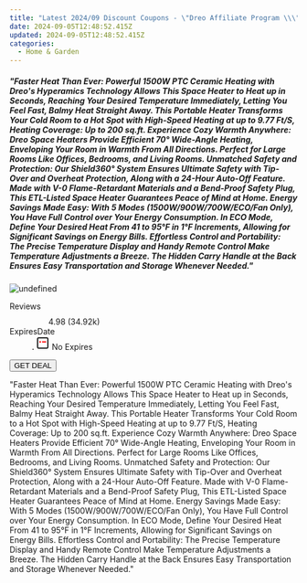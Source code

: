 ```yaml
---
title: "Latest 2024/09 Discount Coupons - \"Dreo Affiliate Program \\\"Faster Heat Than Ever: Powerful 1500W PTC Ceramic Heating with Dreo's Hyperamics Technology Allows This Space Heater to Heat up in Seconds, Reaching Your Desired Temperature Immediately, Letting You Feel Fast, Balmy Heat Straight Away. This Portable Heater Transforms Your Cold Room to a Hot Spot with High-Speed Heating at up to 9.77 Ft/S, Heating Coverage: Up to 200 sq.ft. Experience Cozy Warmth Anywhere: Dreo Space Heaters Provide Efficient 70° Wide-Angle Heating, Enveloping Your Room in Warmth From All Directions. Perfect for Large Rooms Like Offices, Bedrooms, and Living Rooms. Unmatched Safety and Protection: Our Shield360° System Ensures Ultimate Safety with Tip-Over and Overheat Protection, Along with a 24-Hour Auto-Off Feature. Made with V-0 Flame-Retardant Materials and a Bend-Proof Safety Plug, This ETL-Listed Space Heater Guarantees Peace of Mind at Home. Energy Savings Made Easy: With 5 Modes (1500W/900W/700W/ECO/Fan Only), You Have Full Control over Your Energy Consumption. In ECO Mode, Define Your Desired Heat From 41 to 95°F in 1°F Increments, Allowing for Significant Savings on Energy Bills. Effortless Control and Portability: The Precise Temperature Display and Handy Remote Control Make Temperature Adjustments a Breeze. The Hidden Carry Handle at the Back Ensures Easy Transportation and Storage Whenever Needed.\\\"\""
date: 2024-09-05T12:48:52.415Z
updated: 2024-09-05T12:48:52.415Z
categories:
  - Home & Garden
---
```



<div class="max-w-4xl mx-auto grid grid-cols-1 lg:max-w-5xl lg:gap-x-20 lg:grid-cols-2">
  <div class="relative p-3 col-start-1 row-start-1 flex flex-col-reverse rounded-lg bg-gradient-to-t from-black/75 via-black/0 sm:bg-none sm:row-start-2 sm:p-0 lg:row-start-1">
    <h5 class="mt-1 text-lg font-semibold text-white sm:text-slate-900 md:text-2xl dark:sm:text-white">&quot;Faster Heat Than Ever: Powerful 1500W PTC Ceramic Heating with Dreo&#39;s Hyperamics Technology Allows This Space Heater to Heat up in Seconds, Reaching Your Desired Temperature Immediately, Letting You Feel Fast, Balmy Heat Straight Away. This Portable Heater Transforms Your Cold Room to a Hot Spot with High-Speed Heating at up to 9.77 Ft/S, Heating Coverage: Up to 200 sq.ft. Experience Cozy Warmth Anywhere: Dreo Space Heaters Provide Efficient 70° Wide-Angle Heating, Enveloping Your Room in Warmth From All Directions. Perfect for Large Rooms Like Offices, Bedrooms, and Living Rooms. Unmatched Safety and Protection: Our Shield360° System Ensures Ultimate Safety with Tip-Over and Overheat Protection, Along with a 24-Hour Auto-Off Feature. Made with V-0 Flame-Retardant Materials and a Bend-Proof Safety Plug, This ETL-Listed Space Heater Guarantees Peace of Mind at Home. Energy Savings Made Easy: With 5 Modes (1500W/900W/700W/ECO/Fan Only), You Have Full Control over Your Energy Consumption. In ECO Mode, Define Your Desired Heat From 41 to 95°F in 1°F Increments, Allowing for Significant Savings on Energy Bills. Effortless Control and Portability: The Precise Temperature Display and Handy Remote Control Make Temperature Adjustments a Breeze. The Hidden Carry Handle at the Back Ensures Easy Transportation and Storage Whenever Needed.&quot;</h5>
  </div>
  
  <div class="col-start-1 col-end-3 row-start-1 grid gap-4 sm:mb-6 sm:grid-cols-4 lg:col-start-2 lg:row-span-6 lg:row-end-6 lg:mb-0 lg:gap-6">
      <img src="https://cdn3.impact.com//display-logo-via-campaign/17463.gif" onClick="javascript:window.open(decodeURIComponent('https%3A%2F%2Fdreoaffiliateprogram.pxf.io%2Fc%2F5597632%2F1926515%2F17463'), '_blank');void(0);" alt="undefined" class="h-60 w-full rounded-lg object-cover sm:col-span-2 sm:h-52 lg:col-span-full" loading="lazy" />
    
  </div>
  <dl class="row-start-2 mt-4 flex items-center text-xs font-medium sm:row-start-3 sm:mt-1 md:mt-2.5 lg:row-start-2">
    <dt class="sr-only">Reviews</dt>
    <dd class="flex items-center text-indigo-600 dark:text-indigo-400">
      <svg width="24" height="24" fill="none" aria-hidden="true" class="mr-1 stroke-current dark:stroke-indigo-500">
        <path d="m12 5 2 5h5l-4 4 2.103 5L12 16l-5.103 3L9 14l-4-4h5l2-5Z" stroke-width="2" stroke-linecap="round" stroke-linejoin="round" />
      </svg>
      <span>4.98 <span class="font-normal text-slate-400">(34.92k)</span></span>
    </dd>
    <dt class="sr-only">ExpiresDate</dt>
    <dd class="flex items-center">
      <svg width="2" height="2" aria-hidden="true" fill="currentColor" class="mx-3 text-slate-300">
        <circle cx="1" cy="1" r="1" />
      </svg>
      <svg width="24" height="24" viewBox="0 0 24 24" fill="none" stroke="currentColor" stroke-width="2">
        <rect x="3" y="3" width="18" height="18" rx="2" fill="#fff" />
        <path d="M6 10L18 10" stroke="red" stroke-width="2" fill="none" />
        <path d="M10 6L10 18" stroke="#fff" stroke-width="2" fill="none" />
      </svg>
      No Expires    </dd>
  </dl>
  <div class="col-start-1 row-start-3 mt-4 self-center sm:col-start-2 sm:row-span-2 sm:row-start-2 sm:mt-0 lg:col-start-1 lg:row-start-3 lg:row-end-4 lg:mt-6">
    <button type="button" onClick="javascript:window.open(decodeURIComponent('https%3A%2F%2Fdreoaffiliateprogram.pxf.io%2Fc%2F5597632%2F1926515%2F17463'), '_blank');void(0);" class="rounded-lg bg-red-600 px-3 py-2 text-sm font-medium leading-6 text-white">GET DEAL</button>
  </div>
  <p class="col-start-1 mt-4 text-sm leading-6 sm:col-span-2 lg:col-span-1 lg:row-start-4 lg:mt-6 dark:text-slate-400">
    "Faster Heat Than Ever: Powerful 1500W PTC Ceramic Heating with Dreo's Hyperamics Technology Allows This Space Heater to Heat up in Seconds, Reaching Your Desired Temperature Immediately, Letting You Feel Fast, Balmy Heat Straight Away. This Portable Heater Transforms Your Cold Room to a Hot Spot with High-Speed Heating at up to 9.77 Ft/S, Heating Coverage: Up to 200 sq.ft. Experience Cozy Warmth Anywhere: Dreo Space Heaters Provide Efficient 70° Wide-Angle Heating, Enveloping Your Room in Warmth From All Directions. Perfect for Large Rooms Like Offices, Bedrooms, and Living Rooms. Unmatched Safety and Protection: Our Shield360° System Ensures Ultimate Safety with Tip-Over and Overheat Protection, Along with a 24-Hour Auto-Off Feature. Made with V-0 Flame-Retardant Materials and a Bend-Proof Safety Plug, This ETL-Listed Space Heater Guarantees Peace of Mind at Home. Energy Savings Made Easy: With 5 Modes (1500W/900W/700W/ECO/Fan Only), You Have Full Control over Your Energy Consumption. In ECO Mode, Define Your Desired Heat From 41 to 95°F in 1°F Increments, Allowing for Significant Savings on Energy Bills. Effortless Control and Portability: The Precise Temperature Display and Handy Remote Control Make Temperature Adjustments a Breeze. The Hidden Carry Handle at the Back Ensures Easy Transportation and Storage Whenever Needed."  </p>
</div>